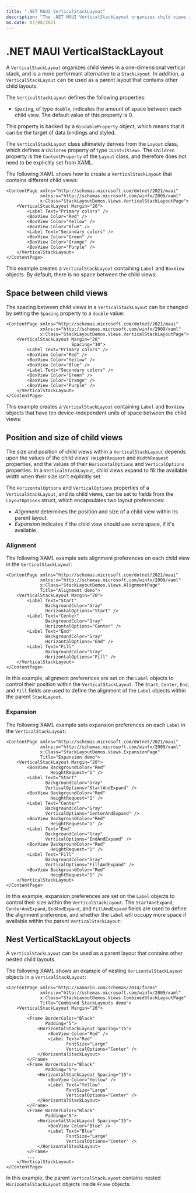 ```yaml
---
title: ".NET MAUI VerticalStackLayout"
description: "The .NET MAUI VerticalStackLayout organizes child views in a one-dimensional vertical stack."
ms.date: 07/08/2021
---
```


# .NET MAUI VerticalStackLayout

A `VerticalStackLayout` organizes child views in a one-dimensional vertical stack, and is a more performant alternative to a `StackLayout`. In addition, a `VerticalStackLayout` can be used as a parent layout that contains other child layouts.

The `VerticalStackLayout` defines the following properties:

- `Spacing`, of type `double`, indicates the amount of space between each child view. The default value of this property is 0.

This property is backed by a `BindableProperty` object, which means that it can be the target of data bindings and styled.

The `VerticalStackLayout` class ultimately derives from the `Layout` class, which defines a `Children` property of type `IList<IView>`. The `Children` property is the `ContentProperty` of the `Layout` class, and therefore does not need to be explicitly set from XAML.

<!--
> [!TIP]
> To obtain the best possible layout performance, follow the guidelines at [Optimize layout performance](~/xamarin-forms/deploy-test/performance.md#optimize-layout-performance).
-->

The following XAML shows how to create a `VerticalStackLayout` that contains different child views:

```xaml
<ContentPage xmlns="http://schemas.microsoft.com/dotnet/2021/maui"
             xmlns:x="http://schemas.microsoft.com/winfx/2009/xaml"
             x:Class="StackLayoutDemos.Views.VerticalStackLayoutPage">
    <VerticalStackLayout Margin="20">
        <Label Text="Primary colors" />
        <BoxView Color="Red" />
        <BoxView Color="Yellow" />
        <BoxView Color="Blue" />
        <Label Text="Secondary colors" />
        <BoxView Color="Green" />
        <BoxView Color="Orange" />
        <BoxView Color="Purple" />
    </VerticalStackLayout>
</ContentPage>
```

This example creates a `VerticalStackLayout` containing `Label` and `BoxView` objects. By default, there is no space between the child views:

<!--

[![Screenshot of a vertically oriented StackLayout](stacklayout-images/vertical.png "Vertically oriented StackLayout")](stacklayout-images/vertical-large.png#lightbox "Vertically oriented StackLayout")

> [!NOTE]
> The value of the `Margin` property represents the distance between an element and its adjacent elements. For more information, see [Margin and Padding](margin-and-padding.md).
-->

## Space between child views

The spacing between child views in a `VerticalStackLayout` can be changed by setting the `Spacing` property to a `double` value:

```xaml
<ContentPage xmlns="http://schemas.microsoft.com/dotnet/2021/maui"
             xmlns:x="http://schemas.microsoft.com/winfx/2009/xaml"
             x:Class="StackLayoutDemos.Views.VerticalStackLayoutPage">
    <VerticalStackLayout Margin="20"
                         Spacing="10">
        <Label Text="Primary colors" />
        <BoxView Color="Red" />
        <BoxView Color="Yellow" />
        <BoxView Color="Blue" />
        <Label Text="Secondary colors" />
        <BoxView Color="Green" />
        <BoxView Color="Orange" />
        <BoxView Color="Purple" />
    </VerticalStackLayout>
</ContentPage>
```

This example creates a `VerticalStackLayout` containing `Label` and `BoxView` objects that have ten device-independent units of space between the child views:
<!--
[![Screenshot of a StackLayout without any spacing.](stacklayout-images/spacing.png "StackLayout without any spacing."](stacklayout-images/spacing-large.png#lightbox "StackLayout without any spacing")

> [!TIP]
> The `Spacing` property can be set to negative values to make child views overlap.
-->

## Position and size of child views

The size and position of child views within a `VerticalStackLayout` depends upon the values of the child views' `HeightRequest` and `WidthRequest` properties, and the values of their `HorizontalOptions` and `VerticalOptions` properties. In a `VerticalStackLayout`, child views expand to fill the available width when their size isn't explicitly set.

The `HorizontalOptions` and `VerticalOptions` properties of a `VerticalStackLayout`, and its child views, can be set to fields from the `LayoutOptions` struct, which encapsulates two layout preferences:

- *Alignment* determines the position and size of a child view within its parent layout.
- *Expansion* indicates if the child view should use extra space, if it's available.

<!--
> [!TIP]
> Don't set the `HorizontalOptions` and `VerticalOptions` properties of a `VerticalStackLayout` unless you need to. The default values of `LayoutOptions.Fill` and `LayoutOptions.FillAndExpand` allow for the best layout optimization. Changing these properties has a cost and consumes memory, even when setting them back to the default values.
-->

### Alignment

The following XAML example sets alignment preferences on each child view in the `VerticalStackLayout`:

```xaml
<ContentPage xmlns="http://schemas.microsoft.com/dotnet/2021/maui"
             xmlns:x="http://schemas.microsoft.com/winfx/2009/xaml"
             x:Class="StackLayoutDemos.Views.AlignmentPage"
             Title="Alignment demo">
    <VerticalStackLayout Margin="20">
        <Label Text="Start"
               BackgroundColor="Gray"
               HorizontalOptions="Start" />
        <Label Text="Center"
               BackgroundColor="Gray"
               HorizontalOptions="Center" />
        <Label Text="End"
               BackgroundColor="Gray"
               HorizontalOptions="End" />
        <Label Text="Fill"
               BackgroundColor="Gray"
               HorizontalOptions="Fill" />
    </VerticalStackLayout>
</ContentPage>
```

In this example, alignment preferences are set on the `Label` objects to control their position within the `VerticalStackLayout`. The `Start`, `Center`, `End`, and `Fill` fields are used to define the alignment of the `Label` objects within the parent `StackLayout`.

<!--
[![Screenshot of a StackLayout with alignment options set.](stacklayout-images/alignment.png "StackLayout with alignment options."](stacklayout-images/alignment-large.png#lightbox "StackLayout with alignment options")

A `VerticalStackLayout` only respects the alignment preferences on child views that are in the opposite direction to the `StackLayout` orientation. Therefore, the `Label` child views within the vertically oriented `VerticalStackLayout` set their `HorizontalOptions` properties to one of the alignment fields:

- `Start`, which positions the `Label` on the left-hand side of the `VerticalStackLayout`.
- `Center`, which centers the `Label` in the `VerticalStackLayout`.
- `End`, which positions the `Label` on the right-hand side of the `VerticalStackLayout`.
- `Fill`, which ensures that the `Label` fills the width of the `VerticalStackLayout`.
-->

### Expansion

The following XAML example sets expansion preferences on each `Label` in the `VerticalStackLayout`:

```xaml
<ContentPage xmlns="http://schemas.microsoft.com/dotnet/2021/maui"
             xmlns:x="http://schemas.microsoft.com/winfx/2009/xaml"
             x:Class="StackLayoutDemos.Views.ExpansionPage"
             Title="Expansion demo">
    <VerticalStackLayout Margin="20">
        <BoxView BackgroundColor="Red"
                 HeightRequest="1" />
        <Label Text="Start"
               BackgroundColor="Gray"
               VerticalOptions="StartAndExpand" />
        <BoxView BackgroundColor="Red"
                 HeightRequest="1" />
        <Label Text="Center"
               BackgroundColor="Gray"
               VerticalOptions="CenterAndExpand" />
        <BoxView BackgroundColor="Red"
                 HeightRequest="1" />
        <Label Text="End"
               BackgroundColor="Gray"
               VerticalOptions="EndAndExpand" />
        <BoxView BackgroundColor="Red"
                 HeightRequest="1" />
        <Label Text="Fill"
               BackgroundColor="Gray"
               VerticalOptions="FillAndExpand" />
        <BoxView BackgroundColor="Red"
                 HeightRequest="1" />
    </VerticalStackLayout>
</ContentPage>
```

In this example, expansion preferences are set on the `Label` objects to control their size within the `VerticalStackLayout`. The `StartAndExpand`, `CenterAndExpand`, `EndAndExpand`, and `FillAndExpand` fields are used to define the alignment preference, and whether the `Label` will occupy more space if available within the parent `VerticalStackLayout`:

<!--
[![Screenshot of a StackLayout with expansion options set.](stacklayout-images/expansion.png "StackLayout with expansion options."](stacklayout-images/expansion-large.png#lightbox "StackLayout with expansion options")

A `VerticalStackLayout` can only expand child views in the direction of its orientation. Therefore, the vertically oriented `VerticalStackLayout` can expand `Label` child views that set their `VerticalOptions` properties to one of the expansion fields. This means that, for vertical alignment, each `Label` occupies the same amount of space within the `StackLayout`. However, only the final `Label`, which sets its `VerticalOptions` property to `FillAndExpand` has a different size.

> [!TIP]
> When using a `VerticalStackLayout`, ensure that only one child view is set to `LayoutOptions.Expands`. This property ensures that the specified child will occupy the largest space that the `StackLayout` can give to it, and it is wasteful to perform these calculations more than once.

> [!IMPORTANT]
> When all the space in a `StackLayout` is used, expansion preferences have no effect.

For more information about alignment and expansion, see [Layout Options in .NET MAUI](layout-options.md).

-->

## Nest VerticalStackLayout objects

A `VerticalStackLayout` can be used as a parent layout that contains other nested child layouts.

The following XAML shows an example of nesting `HorizontalStackLayout` objects in a `VerticalStackLayout`:

```xaml
<ContentPage xmlns="http://xamarin.com/schemas/2014/forms"
             xmlns:x="http://schemas.microsoft.com/winfx/2009/xaml"
             x:Class="StackLayoutDemos.Views.CombinedStackLayoutPage"
             Title="Combined StackLayouts demo">
    <VerticalStackLayout Margin="20">
        ...
        <Frame BorderColor="Black"
               Padding="5">
            <HorizontalStackLayout Spacing="15">
                <BoxView Color="Red" />
                <Label Text="Red"
                       FontSize="Large"
                       VerticalOptions="Center" />
            </HorizontalStackLayout>
        </Frame>
        <Frame BorderColor="Black"
               Padding="5">
            <HorizontalStackLayout Spacing="15">
                <BoxView Color="Yellow" />
                <Label Text="Yellow"
                       FontSize="Large"
                       VerticalOptions="Center" />
            </HorizontalStackLayout>
        </Frame>
        <Frame BorderColor="Black"
               Padding="5">
            <HorizontalStackLayout Spacing="15">
                <BoxView Color="Blue" />
                <Label Text="Blue"
                       FontSize="Large"
                       VerticalOptions="Center" />
            </HorizontalStackLayout>
        </Frame>
        ...
    </VerticalStackLayout>
</ContentPage>
```

In this example, the parent `VerticalStackLayout` contains nested `HorizontalStackLayout` objects inside `Frame` objects.

<!--
[![Screenshot of nested StackLayout objects](stacklayout-images/combined.png "Nested StackLayouts")](stacklayout-images/combined-large.png#lightbox "Nested StackLayouts")

> [!IMPORTANT]
> The deeper you nest layout objects, the more the nested layouts will impact performance. For more information, see [Choose the correct layout](~/xamarin-forms/deploy-test/performance.md#choose-the-correct-layout).
-->
